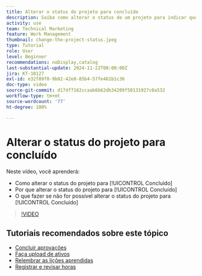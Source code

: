 ```yaml
---
title: Alterar o status do projeto para concluído
description: Saiba como alterar o status de um projeto para indicar que o trabalho foi concluído.
activity: use
team: Technical Marketing
feature: Work Management
thumbnail: change-the-project-status.jpeg
type: Tutorial
role: User
level: Beginner
recommendations: noDisplay,catalog
last-substantial-update: 2024-11-22T00:00:00Z
jira: KT-10127
exl-id: e32f89f0-9b02-42e8-85b4-57fe461b1c36
doc-type: video
source-git-commit: d17df7162ccaab6b62db34209f50131927c0a532
workflow-type: tm+mt
source-wordcount: '77'
ht-degree: 100%

---
```


# Alterar o status do projeto para concluído

Neste vídeo, você aprenderá:

* Como alterar o status do projeto para [!UICONTROL Concluído]
* Por que alterar o status do projeto para [!UICONTROL Concluído]
* O que fazer se não for possível alterar o status do projeto para [!UICONTROL Concluído]

>[!VIDEO](https://video.tv.adobe.com/v/3419336/?quality=12&learn=on&enablevpops)

## Tutoriais recomendados sobre este tópico

* [Concluir aprovações](/help/manage-work/close-a-project/complete-approvals.md)
* [Faça upload de ativos](/help/manage-work/close-a-project/upload-assets.md)
* [Relembrar as lições aprendidas](/help/manage-work/close-a-project/lessons-learned-from-closing-a-project.md)
* [Registrar e revisar horas](/help/manage-work/close-a-project/log-and-review-hours.md)

